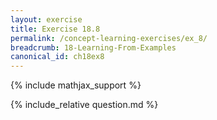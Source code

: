 ```yaml
---
layout: exercise
title: Exercise 18.8
permalink: /concept-learning-exercises/ex_8/
breadcrumb: 18-Learning-From-Examples
canonical_id: ch18ex8
---
```


{% include mathjax_support %}
<div id="hiddden">{% include_relative question.md %}</div>